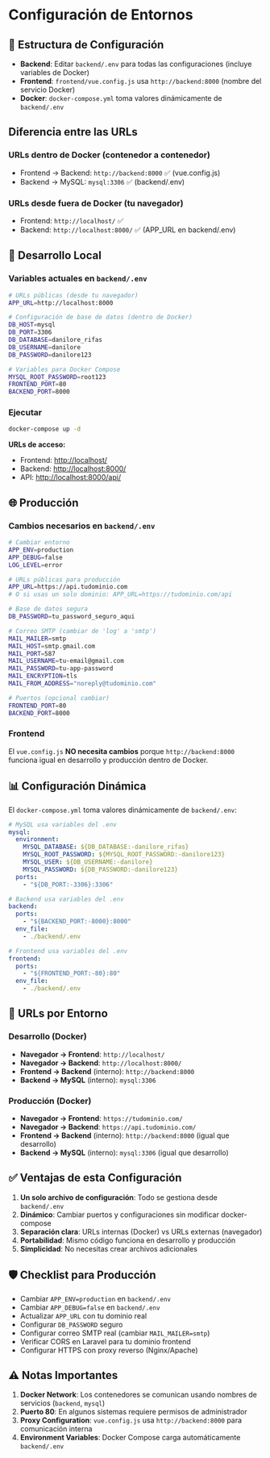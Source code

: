 # Configuración de Entornos

## 📁 Estructura de Configuración

- **Backend**: Editar `backend/.env` para todas las configuraciones (incluye variables de Docker)
- **Frontend**: `frontend/vue.config.js` usa `http://backend:8000` (nombre del servicio Docker)
- **Docker**: `docker-compose.yml` toma valores dinámicamente de `backend/.env`

## Diferencia entre las URLs

### URLs dentro de Docker (contenedor a contenedor)

- Frontend → Backend: `http://backend:8000` ✅ (vue.config.js)
- Backend → MySQL: `mysql:3306` ✅ (backend/.env)

### URLs desde fuera de Docker (tu navegador)

- Frontend: `http://localhost/` ✅
- Backend: `http://localhost:8000/` ✅ (APP_URL en backend/.env)

## 🚀 Desarrollo Local

### Variables actuales en `backend/.env`

```bash
# URLs públicas (desde tu navegador)
APP_URL=http://localhost:8000

# Configuración de base de datos (dentro de Docker)
DB_HOST=mysql
DB_PORT=3306
DB_DATABASE=danilore_rifas
DB_USERNAME=danilore
DB_PASSWORD=danilore123

# Variables para Docker Compose
MYSQL_ROOT_PASSWORD=root123
FRONTEND_PORT=80
BACKEND_PORT=8000
```

### Ejecutar

```bash
docker-compose up -d
```

**URLs de acceso:**

- Frontend: <http://localhost/>
- Backend: <http://localhost:8000/>
- API: <http://localhost:8000/api/>

## 🌐 Producción

### Cambios necesarios en `backend/.env`

```bash
# Cambiar entorno
APP_ENV=production
APP_DEBUG=false
LOG_LEVEL=error

# URLs públicas para producción
APP_URL=https://api.tudominio.com
# O si usas un solo dominio: APP_URL=https://tudominio.com/api

# Base de datos segura
DB_PASSWORD=tu_password_seguro_aqui

# Correo SMTP (cambiar de 'log' a 'smtp')
MAIL_MAILER=smtp
MAIL_HOST=smtp.gmail.com
MAIL_PORT=587
MAIL_USERNAME=tu-email@gmail.com
MAIL_PASSWORD=tu-app-password
MAIL_ENCRYPTION=tls
MAIL_FROM_ADDRESS="noreply@tudominio.com"

# Puertos (opcional cambiar)
FRONTEND_PORT=80
BACKEND_PORT=8000
```

### Frontend

El `vue.config.js` **NO necesita cambios** porque `http://backend:8000` funciona igual en desarrollo y producción dentro de Docker.

## 📊 Configuración Dinámica

El `docker-compose.yml` toma valores dinámicamente de `backend/.env`:

```yaml
# MySQL usa variables del .env
mysql:
  environment:
    MYSQL_DATABASE: ${DB_DATABASE:-danilore_rifas}
    MYSQL_ROOT_PASSWORD: ${MYSQL_ROOT_PASSWORD:-danilore123}
    MYSQL_USER: ${DB_USERNAME:-danilore}
    MYSQL_PASSWORD: ${DB_PASSWORD:-danilore123}
  ports:
    - "${DB_PORT:-3306}:3306"

# Backend usa variables del .env
backend:
  ports:
    - "${BACKEND_PORT:-8000}:8000"
  env_file:
    - ./backend/.env

# Frontend usa variables del .env
frontend:
  ports:
    - "${FRONTEND_PORT:-80}:80"
  env_file:
    - ./backend/.env
```

## 🎯 URLs por Entorno

### Desarrollo (Docker)

- **Navegador → Frontend**: `http://localhost/`
- **Navegador → Backend**: `http://localhost:8000/`
- **Frontend → Backend** (interno): `http://backend:8000`
- **Backend → MySQL** (interno): `mysql:3306`

### Producción (Docker)

- **Navegador → Frontend**: `https://tudominio.com/`
- **Navegador → Backend**: `https://api.tudominio.com/`
- **Frontend → Backend** (interno): `http://backend:8000` (igual que desarrollo)
- **Backend → MySQL** (interno): `mysql:3306` (igual que desarrollo)

## ✅ Ventajas de esta Configuración

1. **Un solo archivo de configuración**: Todo se gestiona desde `backend/.env`
2. **Dinámico**: Cambiar puertos y configuraciones sin modificar docker-compose
3. **Separación clara**: URLs internas (Docker) vs URLs externas (navegador)
4. **Portabilidad**: Mismo código funciona en desarrollo y producción
5. **Simplicidad**: No necesitas crear archivos adicionales

## 🛡️ Checklist para Producción

- Cambiar `APP_ENV=production` en `backend/.env`
- Cambiar `APP_DEBUG=false` en `backend/.env`
- Actualizar `APP_URL` con tu dominio real
- Configurar `DB_PASSWORD` seguro
- Configurar correo SMTP real (cambiar `MAIL_MAILER=smtp`)
- Verificar CORS en Laravel para tu dominio frontend
- Configurar HTTPS con proxy reverso (Nginx/Apache)

## ⚠️ Notas Importantes

1. **Docker Network**: Los contenedores se comunican usando nombres de servicios (`backend`, `mysql`)
2. **Puerto 80**: En algunos sistemas requiere permisos de administrador
3. **Proxy Configuration**: `vue.config.js` usa `http://backend:8000` para comunicación interna
4. **Environment Variables**: Docker Compose carga automáticamente `backend/.env`
